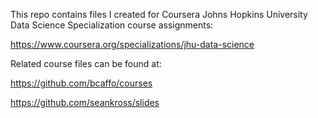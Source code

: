 This repo contains files I created for Coursera Johns Hopkins University Data Science Specialization course assignments:

https://www.coursera.org/specializations/jhu-data-science

Related course files can be found at:

https://github.com/bcaffo/courses

https://github.com/seankross/slides
